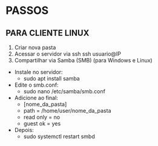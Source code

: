 # PASSOS
## PARA CLIENTE LINUX

1. Criar nova pasta
2. Acessar o servidor via ssh
  ssh usuario@IP
3. Compartilhar via Samba (SMB) (para Windows e Linux)
  * Instale no servidor:
    - sudo apt install samba
  * Edite o smb.conf:
    - sudo nano /etc/samba/smb.conf
  * Adicione ao final:
    - [nome_da_pasta]
    - path = /home/user/nome_da_pasta
    - read only = no
    - guest ok = yes
  * Depois:
    - sudo systemctl restart smbd
   
